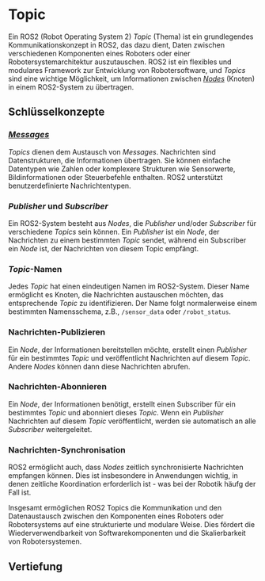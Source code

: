 # Topic

Ein ROS2 (Robot Operating System 2) _Topic_ (Thema) ist ein grundlegendes Kommunikationskonzept in ROS2, das dazu dient, Daten zwischen verschiedenen Komponenten eines Roboters oder einer Robotersystemarchitektur auszutauschen. ROS2 ist ein flexibles und modulares Framework zur Entwicklung von Robotersoftware, und _Topics_ sind eine wichtige Möglichkeit, um Informationen zwischen [_Nodes_](node.md) (Knoten) in einem ROS2-System zu übertragen.

## Schlüsselkonzepte

### [_Messages_](TODO)
   _Topics_ dienen dem Austausch von _Messages_. Nachrichten sind Datenstrukturen, die Informationen übertragen. Sie können einfache Datentypen wie Zahlen oder komplexere Strukturen wie Sensorwerte, Bildinformationen oder Steuerbefehle enthalten. ROS2 unterstützt benutzerdefinierte Nachrichtentypen.

### _Publisher_ und _Subscriber_
   Ein ROS2-System besteht aus _Nodes_, die _Publisher_ und/oder _Subscriber_ für verschiedene _Topics_ sein können. Ein _Publisher_ ist ein _Node_, der Nachrichten zu einem bestimmten _Topic_ sendet, während ein Subscriber ein _Node_ ist, der Nachrichten von diesem Topic empfängt.

### _Topic_-Namen
   Jedes _Topic_ hat einen eindeutigen Namen im ROS2-System. Dieser Name ermöglicht es Knoten, die Nachrichten austauschen möchten, das entsprechende _Topic_ zu identifizieren. Der Name folgt normalerweise einem bestimmten Namensschema, z.B., `/sensor_data` oder `/robot_status`.

### Nachrichten-Publizieren
   Ein _Node_, der Informationen bereitstellen möchte, erstellt einen _Publisher_ für ein bestimmtes _Topic_ und veröffentlicht Nachrichten auf diesem _Topic_. Andere _Nodes_ können dann diese Nachrichten abrufen.

### Nachrichten-Abonnieren
   Ein _Node_, der Informationen benötigt, erstellt einen Subscriber für ein bestimmtes _Topic_ und abonniert dieses _Topic_. Wenn ein _Publisher_ Nachrichten auf diesem _Topic_ veröffentlicht, werden sie automatisch an alle _Subscriber_ weitergeleitet.

### Nachrichten-Synchronisation
   ROS2 ermöglicht auch, dass _Nodes_ zeitlich synchronisierte Nachrichten empfangen können. Dies ist insbesondere in Anwendungen wichtig, in denen zeitliche Koordination erforderlich ist - was bei der Robotik häufg der Fall ist.

Insgesamt ermöglichen ROS2 Topics die Kommunikation und den Datenaustausch zwischen den Komponenten eines Roboters oder Robotersystems auf eine strukturierte und modulare Weise. Dies fördert die Wiederverwendbarkeit von Softwarekomponenten und die Skalierbarkeit von Robotersystemen.

## Vertiefung

```{tableofcontents}
```
